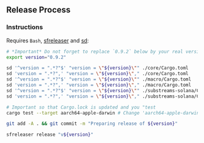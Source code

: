 ## Release Process

### Instructions

Requires `Bash`, [sfreleaser](https://github.com/streamingfast/sfreleaser) and [sd](https://github.com/chmln/sd):

```bash
# *Important* Do not forget to replace `0.9.2` below by your real version!
export version="0.9.2"

sd '^version = ".*?"$' "version = \"${version}\"" ./core/Cargo.toml
sd 'version = ".*?",' "version = \"${version}\"," ./core/Cargo.toml
sd '^version = ".*?"$' "version = \"${version}\"" ./macro/Cargo.toml
sd 'version = ".*?",' "version = \"${version}\"," ./macro/Cargo.toml
sd '^version = ".*?"$' "version = \"${version}\"" ./substreams-solana/Cargo.toml
sd 'version = ".*?",' "version = \"${version}\"," ./substreams-solana/Cargo.toml

# Important so that Cargo.lock is updated and you "test
cargo test --target aarch64-apple-darwin # Change 'aarch64-apple-darwin' to fit your own platform!

git add -A . && git commit -m "Preparing release of ${version}"

sfreleaser release "v${version}"
```